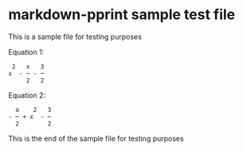 markdown-pprint sample test file
================================

This is a sample file for testing purposes

Equation 1: 

<!---sympy x**2 - (x+3)/2 --->
```
 2   x   3
x  - ─ - ─
     2   2
```


Equation 2:

<!---sympy x**2 - (a+3)/2 --->
```
  a    2   3
- ─ + x  - ─
  2        2
```


This is the end of the sample file for testing purposes
